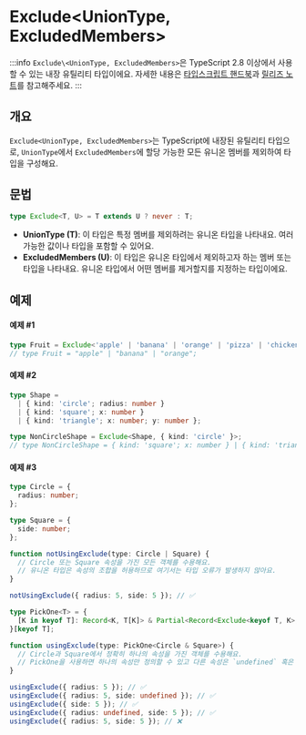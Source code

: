 # Exclude\<UnionType, ExcludedMembers>

:::info
`Exclude\<UnionType, ExcludedMembers>`은 TypeScript 2.8 이상에서 사용할 수 있는 내장 유틸리티 타입이에요. 자세한 내용은 [타입스크립트 핸드북](https://www.typescriptlang.org/docs/handbook/utility-types.html#excludeuniontype-excludedmembers)과 [릴리즈 노트](https://www.typescriptlang.org/docs/handbook/release-notes/typescript-2-8.html#predefined-conditional-types)를 참고해주세요.
:::

## 개요

`Exclude<UnionType, ExcludedMembers>`는 TypeScript에 내장된 유틸리티 타입으로, `UnionType`에서 `ExcludedMembers`에 할당 가능한 모든 유니온 멤버를 제외하여 타입을 구성해요.

## 문법

```ts
type Exclude<T, U> = T extends U ? never : T;
```

- **UnionType (T)**: 이 타입은 특정 멤버를 제외하려는 유니온 타입을 나타내요. 여러 가능한 값이나 타입을 포함할 수 있어요.
- **ExcludedMembers (U)**: 이 타입은 유니온 타입에서 제외하고자 하는 멤버 또는 타입을 나타내요. 유니온 타입에서 어떤 멤버를 제거할지를 지정하는 타입이에요.

## 예제

#### 예제 #1

```ts
type Fruit = Exclude<'apple' | 'banana' | 'orange' | 'pizza' | 'chicken', 'pizza' | 'chicken'>;
// type Fruit = "apple" | "banana" | "orange";
```

#### 예제 #2

```ts
type Shape =
  | { kind: 'circle'; radius: number }
  | { kind: 'square'; x: number }
  | { kind: 'triangle'; x: number; y: number };

type NonCircleShape = Exclude<Shape, { kind: 'circle' }>;
// type NonCircleShape = { kind: 'square'; x: number } | { kind: 'triangle'; x: number; y: number };
```

#### 예제 #3

```ts
type Circle = {
  radius: number;
};

type Square = {
  side: number;
};

function notUsingExclude(type: Circle | Square) {
  // Circle 또는 Square 속성을 가진 모든 객체를 수용해요.
  // 유니온 타입은 속성의 조합을 허용하므로 여기서는 타입 오류가 발생하지 않아요.
}

notUsingExclude({ radius: 5, side: 5 }); // ✅

type PickOne<T> = {
  [K in keyof T]: Record<K, T[K]> & Partial<Record<Exclude<keyof T, K>, undefined>>;
}[keyof T];

function usingExclude(type: PickOne<Circle & Square>) {
  // Circle과 Square에서 정확히 하나의 속성을 가진 객체를 수용해요.
  // PickOne을 사용하면 하나의 속성만 정의할 수 있고 다른 속성은 `undefined` 혹은 생략되어야 해요.
}

usingExclude({ radius: 5 }); // ✅
usingExclude({ radius: 5, side: undefined }); // ✅
usingExclude({ side: 5 }); // ✅
usingExclude({ radius: undefined, side: 5 }); // ✅
usingExclude({ radius: 5, side: 5 }); // ❌
```
